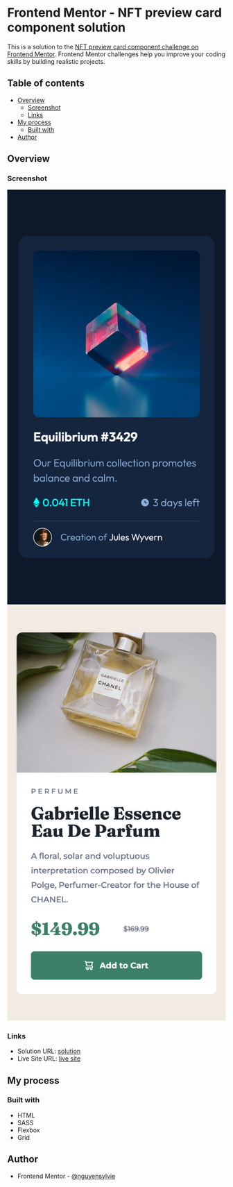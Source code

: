 # Frontend Mentor - NFT preview card component solution

This is a solution to the [NFT preview card component challenge on Frontend Mentor](https://www.frontendmentor.io/challenges/nft-preview-card-component-SbdUL_w0U). Frontend Mentor challenges help you improve your coding skills by building realistic projects.

## Table of contents

- [Overview](#overview)
  - [Screenshot](#screenshot)
  - [Links](#links)
- [My process](#my-process)
  - [Built with](#built-with)
- [Author](#author)

## Overview

### Screenshot

![](./screenshots/screenshot_desktop.png)
![](./screenshots/screenshot_mobile.png)

### Links

- Solution URL: [solution](https://github.com/nguyensylvie/NFT-preview-card)
- Live Site URL: [live site](https://nguyensylvie.github.io/NFT-preview-card)

## My process

### Built with

- HTML
- SASS
- Flexbox
- Grid

## Author

- Frontend Mentor - [@nguyensylvie](https://www.frontendmentor.io/profile/nguyensylvie)
